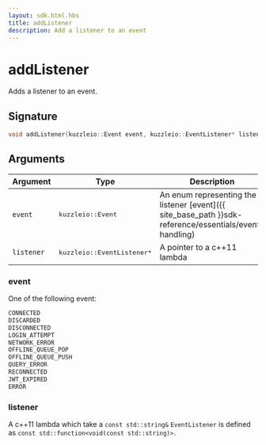 ```yaml
---
layout: sdk.html.hbs
title: addListener
description: Add a listener to an event
---
```


# addListener

Adds a listener to an event.

## Signature

```cpp
void addListener(kuzzleio::Event event, kuzzleio::EventListener* listener);
```

## Arguments

| Argument   | Type                      | Description
| ---------- |------------------------------------------------------------------------------------------------------ | -------- |
| `event`    | <pre>kuzzleio::Event</pre>           | An enum representing the listener [event]({{ site_base_path }}sdk-reference/essentials/event-handling)
| `listener` | <pre>kuzzleio::EventListener*</pre> | A pointer to a c++11 lambda

### **event**

One of the following event:

```cpp
CONNECTED
DISCARDED
DISCONNECTED
LOGIN_ATTEMPT
NETWORK_ERROR
OFFLINE_QUEUE_POP
OFFLINE_QUEUE_PUSH
QUERY_ERROR
RECONNECTED
JWT_EXPIRED
ERROR
```

### **listener**

A c++11 lambda which take a `const std::string&`
`EventListener` is defined as `const std::function<void(const std::string)>`.
